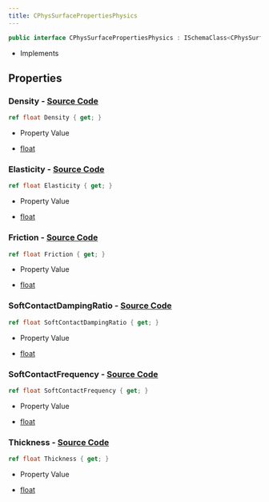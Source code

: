```yaml
---
title: CPhysSurfacePropertiesPhysics
---
```


```csharp
public interface CPhysSurfacePropertiesPhysics : ISchemaClass<CPhysSurfacePropertiesPhysics>, ISchemaField, ISchemaClass, INativeHandle
```

- Implements

## Properties

### **Density** - [Source Code](https://github.com/swiftly-solution/swiftlys2/blob/main/managed/src/SwiftlyS2.Generated/Schemas/Interfaces/CPhysSurfacePropertiesPhysics.cs#L20)

```csharp
ref float Density { get; }
```

- Property Value

- [float](https://learn.microsoft.com/dotnet/api/system.single)

### **Elasticity** - [Source Code](https://github.com/swiftly-solution/swiftlys2/blob/main/managed/src/SwiftlyS2.Generated/Schemas/Interfaces/CPhysSurfacePropertiesPhysics.cs#L18)

```csharp
ref float Elasticity { get; }
```

- Property Value

- [float](https://learn.microsoft.com/dotnet/api/system.single)

### **Friction** - [Source Code](https://github.com/swiftly-solution/swiftlys2/blob/main/managed/src/SwiftlyS2.Generated/Schemas/Interfaces/CPhysSurfacePropertiesPhysics.cs#L16)

```csharp
ref float Friction { get; }
```

- Property Value

- [float](https://learn.microsoft.com/dotnet/api/system.single)

### **SoftContactDampingRatio** - [Source Code](https://github.com/swiftly-solution/swiftlys2/blob/main/managed/src/SwiftlyS2.Generated/Schemas/Interfaces/CPhysSurfacePropertiesPhysics.cs#L26)

```csharp
ref float SoftContactDampingRatio { get; }
```

- Property Value

- [float](https://learn.microsoft.com/dotnet/api/system.single)

### **SoftContactFrequency** - [Source Code](https://github.com/swiftly-solution/swiftlys2/blob/main/managed/src/SwiftlyS2.Generated/Schemas/Interfaces/CPhysSurfacePropertiesPhysics.cs#L24)

```csharp
ref float SoftContactFrequency { get; }
```

- Property Value

- [float](https://learn.microsoft.com/dotnet/api/system.single)

### **Thickness** - [Source Code](https://github.com/swiftly-solution/swiftlys2/blob/main/managed/src/SwiftlyS2.Generated/Schemas/Interfaces/CPhysSurfacePropertiesPhysics.cs#L22)

```csharp
ref float Thickness { get; }
```

- Property Value

- [float](https://learn.microsoft.com/dotnet/api/system.single)

